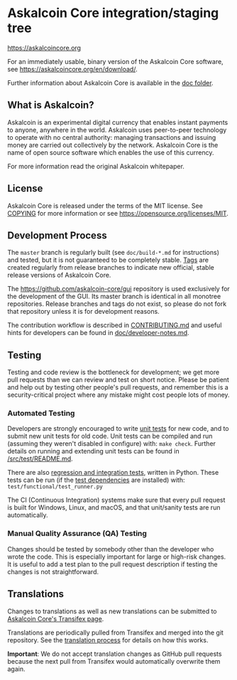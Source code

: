 Askalcoin Core integration/staging tree
=====================================

https://askalcoincore.org

For an immediately usable, binary version of the Askalcoin Core software, see
https://askalcoincore.org/en/download/.

Further information about Askalcoin Core is available in the [doc folder](/doc).

What is Askalcoin?
----------------

Askalcoin is an experimental digital currency that enables instant payments to
anyone, anywhere in the world. Askalcoin uses peer-to-peer technology to operate
with no central authority: managing transactions and issuing money are carried
out collectively by the network. Askalcoin Core is the name of open source
software which enables the use of this currency.

For more information read the original Askalcoin whitepaper.

License
-------

Askalcoin Core is released under the terms of the MIT license. See [COPYING](COPYING) for more
information or see https://opensource.org/licenses/MIT.

Development Process
-------------------

The `master` branch is regularly built (see `doc/build-*.md` for instructions) and tested, but it is not guaranteed to be
completely stable. [Tags](https://github.com/askalcoin/askalcoin/tags) are created
regularly from release branches to indicate new official, stable release versions of Askalcoin Core.

The https://github.com/askalcoin-core/gui repository is used exclusively for the
development of the GUI. Its master branch is identical in all monotree
repositories. Release branches and tags do not exist, so please do not fork
that repository unless it is for development reasons.

The contribution workflow is described in [CONTRIBUTING.md](CONTRIBUTING.md)
and useful hints for developers can be found in [doc/developer-notes.md](doc/developer-notes.md).

Testing
-------

Testing and code review is the bottleneck for development; we get more pull
requests than we can review and test on short notice. Please be patient and help out by testing
other people's pull requests, and remember this is a security-critical project where any mistake might cost people
lots of money.

### Automated Testing

Developers are strongly encouraged to write [unit tests](src/test/README.md) for new code, and to
submit new unit tests for old code. Unit tests can be compiled and run
(assuming they weren't disabled in configure) with: `make check`. Further details on running
and extending unit tests can be found in [/src/test/README.md](/src/test/README.md).

There are also [regression and integration tests](/test), written
in Python.
These tests can be run (if the [test dependencies](/test) are installed) with: `test/functional/test_runner.py`

The CI (Continuous Integration) systems make sure that every pull request is built for Windows, Linux, and macOS,
and that unit/sanity tests are run automatically.

### Manual Quality Assurance (QA) Testing

Changes should be tested by somebody other than the developer who wrote the
code. This is especially important for large or high-risk changes. It is useful
to add a test plan to the pull request description if testing the changes is
not straightforward.

Translations
------------

Changes to translations as well as new translations can be submitted to
[Askalcoin Core's Transifex page](https://www.transifex.com/askalcoin/askalcoin/).

Translations are periodically pulled from Transifex and merged into the git repository. See the
[translation process](doc/translation_process.md) for details on how this works.

**Important**: We do not accept translation changes as GitHub pull requests because the next
pull from Transifex would automatically overwrite them again.
